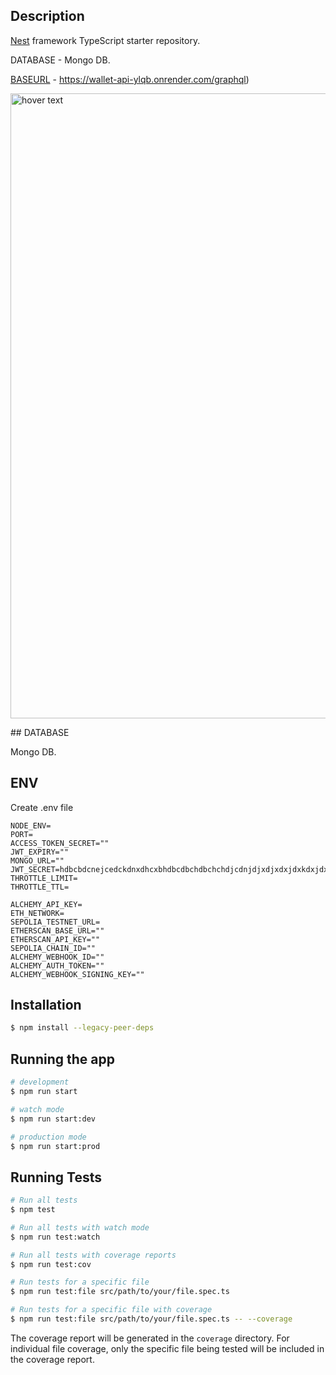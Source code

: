 ## Description

[Nest](https://github.com/nestjs/nest) framework TypeScript starter repository.

DATABASE - Mongo DB.

<!-- [API DOCS](https://documenter.getpostman.com/view/34965333/2sA3kRKjPc) API Postman Documentation - https://documenter.getpostman.com/view/34965333/2sA3kRKjPc) -->

[BASEURL](https://wallet-api-ylqb.onrender.com/graphql) - https://wallet-api-ylqb.onrender.com/graphql)

<p align="left">
  <img src="https://res.cloudinary.com/dcm3rb2us/image/upload/v1759707963/Screenshot_2025-10-05_at_10.33.32_PM_dbci8i.png" width="1000" title="hover text">
</p>
## DATABASE

Mongo DB.

## ENV

Create .env file

```
NODE_ENV=
PORT=
ACCESS_TOKEN_SECRET=""
JWT_EXPIRY=""
MONGO_URL=""
JWT_SECRET=hdbcbdcnejcedckdnxdhcxbhdbcdbchdbchchdjcdnjdjxdjxdxjdxkdxjdxd
THROTTLE_LIMIT=
THROTTLE_TTL=

ALCHEMY_API_KEY=
ETH_NETWORK=
SEPOLIA_TESTNET_URL=
ETHERSCAN_BASE_URL=""
ETHERSCAN_API_KEY=""
SEPOLIA_CHAIN_ID=""
ALCHEMY_WEBHOOK_ID=""
ALCHEMY_AUTH_TOKEN=""
ALCHEMY_WEBHOOK_SIGNING_KEY=""

```

## Installation

```bash
$ npm install --legacy-peer-deps
```

## Running the app

```bash
# development
$ npm run start

# watch mode
$ npm run start:dev

# production mode
$ npm run start:prod
```

## Running Tests

```bash
# Run all tests
$ npm test

# Run all tests with watch mode
$ npm run test:watch

# Run all tests with coverage reports
$ npm run test:cov

# Run tests for a specific file
$ npm run test:file src/path/to/your/file.spec.ts

# Run tests for a specific file with coverage
$ npm run test:file src/path/to/your/file.spec.ts -- --coverage
```

The coverage report will be generated in the `coverage` directory. For individual file coverage, 
only the specific file being tested will be included in the coverage report.

